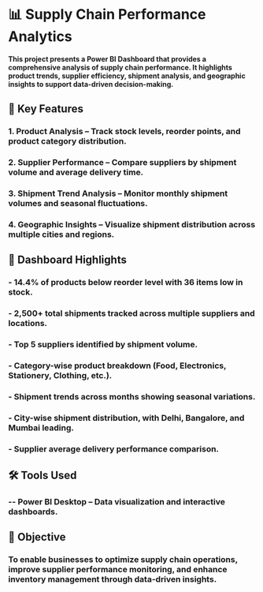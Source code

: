 # 📊 Supply Chain Performance Analytics

#### This project presents a Power BI Dashboard that provides a comprehensive analysis of supply chain performance. It highlights product trends, supplier efficiency, shipment analysis, and geographic insights to support data-driven decision-making.

## 🔑 Key Features

### 1. Product Analysis – Track stock levels, reorder points, and product category distribution.

### 2. Supplier Performance – Compare suppliers by shipment volume and average delivery time.

### 3. Shipment Trend Analysis – Monitor monthly shipment volumes and seasonal fluctuations.

### 4. Geographic Insights – Visualize shipment distribution across multiple cities and regions.

## 📌 Dashboard Highlights

### - 14.4% of products below reorder level with 36 items low in stock.

### - 2,500+ total shipments tracked across multiple suppliers and locations.

### - Top 5 suppliers identified by shipment volume.

### - Category-wise product breakdown (Food, Electronics, Stationery, Clothing, etc.).

### - Shipment trends across months showing seasonal variations.

### - City-wise shipment distribution, with Delhi, Bangalore, and Mumbai leading.

### - Supplier average delivery performance comparison.

## 🛠️ Tools Used

### -- Power BI Desktop – Data visualization and interactive dashboards.

## 🎯 Objective

### To enable businesses to optimize supply chain operations, improve supplier performance monitoring, and enhance inventory management through data-driven insights.
